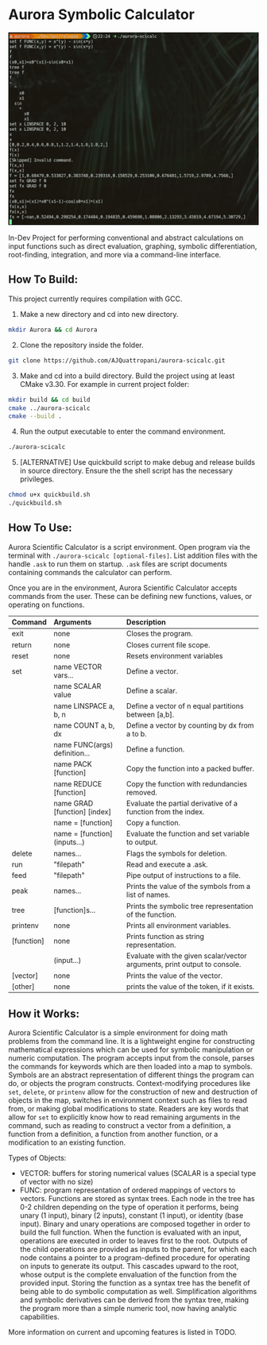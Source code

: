 # Aurora Symbolic Calculator

<img src="pictures/example1.png" alt="Example of program features." style="width=200">

In-Dev Project for performing conventional and abstract calculations on input functions such as direct evaluation, graphing, symbolic differentiation, root-finding, integration, and more via a command-line interface.

## How To Build:
This project currently requires compilation with GCC.
1. Make a new directory and cd into new directory.
```bash
mkdir Aurora && cd Aurora
```

2. Clone the repository inside the folder.
```bash
git clone https://github.com/AJQuattropani/aurora-scicalc.git
```

3. Make and cd into a build directory. Build the project using at least CMake v3.30. For example in current project folder: 
```bash
mkdir build && cd build
cmake ../aurora-scicalc
cmake --build .
```

4. Run the output executable to enter the command environment.
```bash
./aurora-scicalc
```

5. [ALTERNATIVE] Use quickbuild script to make debug and release builds in source directory. Ensure the the shell script has the necessary privileges.
```bash
chmod u+x quickbuild.sh
./quickbuild.sh
```

## How To Use:
Aurora Scientific Calculator is a script environment. Open program via the terminal with `./aurora-scicalc [optional-files]`. List addition files with the handle `.ask` to run them on startup. `.ask` files are script documents containing commands the calculator can perform.

Once you are in the environment, Aurora Scientific Calculator accepts commands from the user. These can be defining new functions, values, or operating on functions.

| Command    | Arguments                     |  Description                                                            |
|:-----------|:------------------------------|:------------------------------------------------------------------------|
| exit       | none                          |Closes the program.                                                      |
| return     | none                          |Closes current file scope.                                               |
| reset      | none                          |Resets environment variables                                             |
| set        | name VECTOR vars...           |Define a vector.                                                         |
|            | name SCALAR value             |Define a scalar.                                                         |
|            | name LINSPACE a, b, n         |Define a vector of n equal partitions between [a,b].                     |
|            | name COUNT a, b, dx           |Define a vector by counting by dx from a to b.                           |
|            | name FUNC(args) definition... |Define a function.                                                       |
|            | name PACK [function]          |Copy the function into a packed buffer.                                  |
|            | name REDUCE [function]        |Copy the function with redundancies removed.                             |
|            | name GRAD [function] [index]  |Evaluate the partial derivative of a function from the index.            |
|            | name = [function]             |Copy a function.                                                         |
|            | name = [function] (inputs...) |Evaluate the function and set variable to output.                        |
| delete     | names...                      |Flags the symbols for deletion.                                          |
| run        | "filepath"                    |Read and execute a .ask.                                                 |
| feed       | "filepath"                    |Pipe output of instructions to a file.                                   |
| peak       | names...                      |Prints the value of the symbols from a list of names.                    |
| tree       | [function]s...                |Prints the symbolic tree representation of the function.                 |
| printenv   | none                          |Prints all environment variables.                                        |
| [function] | none                          |Prints function as string representation.                                |
|            | (input...)                    |Evaluate with the given scalar/vector arguments, print output to console.|
| [vector]   | none                          |Prints the value of the vector.                                          |
| [other]    | none                          |prints the value of the token, if it exists.                             |

## How it Works:
Aurora Scientific Calculator is a simple environment for doing math problems from the command line. It is a lightweight engine for constructing mathematical expressions which can be used for symbolic manipulation or numeric computation. The program accepts input from the console, parses the commands for keywords which are then loaded into a map to symbols. Symbols are an abstract representation of different things the program can do, or objects the program constructs. Context-modifying procedures like `set`, `delete`, or `printenv` allow for the construction of new and destruction of objects in the map, switches in environment context such as files to read from, or making global modifications to state. Readers are key words that allow for `set` to explicitly know how to read remaining arguments in the command, such as reading to construct a vector from a definition, a function from a definition, a function from another function, or a modification to an existing function.

Types of Objects:
- VECTOR: buffers for storing numerical values (SCALAR is a special type of vector with no size)
- FUNC: program representation of ordered mappings of vectors to vectors. Functions are stored as syntax trees. Each node in the tree has 0-2 children depending on the type of operation it performs, being unary (1 input), binary (2 inputs), constant (1 input), or identity (base input). Binary and unary operations are composed together in order to build the full function. When the function is evaluated with an input, operations are executed in order to leaves first to the root. Outputs of the child operations are provided as inputs to the parent, for which each node contains a pointer to a program-defined procedure for operating on inputs to generate its output. This cascades upward to the root, whose output is the complete envaluation of the function from the provided input. Storing the function as a syntax tree has the benefit of being able to do symbolic computation as well. Simplification algorithms and symbolic derivatives can be derived from the syntax tree, making the program more than a simple numeric tool, now having analytic capabilities.

More information on current and upcoming features is listed in TODO.
